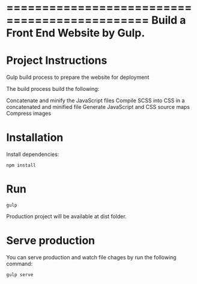 ==============================================
Build a Front End Website by Gulp.
==============================================

Project Instructions
=====
Gulp build process to prepare the website for deployment

The build process build the following:

Concatenate and minify the JavaScript files
Compile SCSS into CSS in a concatenated and minified file
Generate JavaScript and CSS source maps
Compress images

# Installation
Install dependencies:

```
npm install
```

# Run

```
gulp
```

Production project will be available at dist folder.


# Serve production

You can serve production and watch file chages by run the following command:

```
gulp serve
```